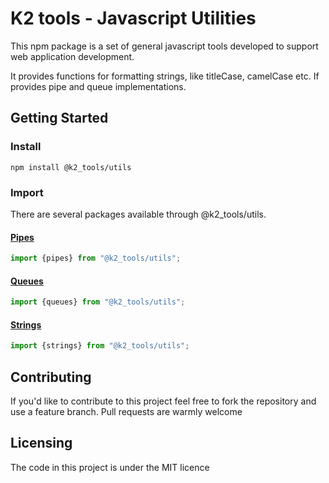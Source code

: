 # K2 tools - Javascript Utilities
This npm package is a set of general javascript tools developed to support web application development.

It provides functions for formatting strings, like titleCase, camelCase etc.
If provides pipe and queue implementations.

## Getting Started

### Install
```
npm install @k2_tools/utils
```

### Import

There are several packages available through @k2_tools/utils.

#### [Pipes](./docs/PIPES.md)
``` javascript
import {pipes} from "@k2_tools/utils";
```

#### [Queues](./docs/QUEUES.md)
``` javascript
import {queues} from "@k2_tools/utils";
```

#### [Strings](./docs/STRINGS.md)
``` javascript
import {strings} from "@k2_tools/utils";
```


## Contributing

If you'd like to contribute to this project feel free to fork the repository and use a feature branch. Pull requests are warmly welcome

## Licensing

The code in this project is under the MIT licence
